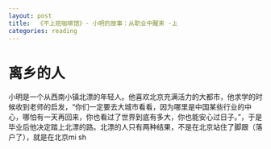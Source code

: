 ```yaml
---
layout: post
title:  《不上班咖啡馆》- 小明的故事：从职业中醒来 -上
categories: reading
---
```


# 离乡的人

小明是一个从西南小镇北漂的年轻人。他喜欢北京充满活力的大都市，他求学的时候收到老师的启发，“你们一定要去大城市看看，因为哪里是中国某些行业的中心，哪怕有一天再回来，你也看过了世界到底有多大，你也能安心过日子。”，于是毕业后他决定踏上北漂的路。北漂的人只有两种结果，不是在北京站住了脚跟（落户了），就是在北京mi sh


<!--stackedit_data:
eyJoaXN0b3J5IjpbLTE2ODYwNTg2NTNdfQ==
-->
